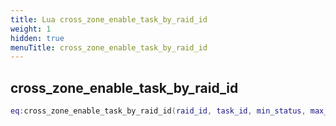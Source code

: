 ```yaml
---
title: Lua cross_zone_enable_task_by_raid_id
weight: 1
hidden: true
menuTitle: cross_zone_enable_task_by_raid_id
---
```

## cross_zone_enable_task_by_raid_id
```lua
eq:cross_zone_enable_task_by_raid_id(raid_id, task_id, min_status, max_status); -- void
```
